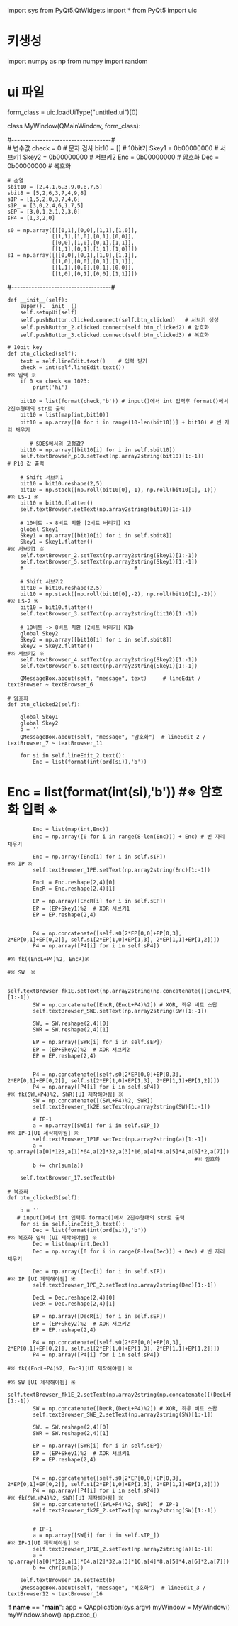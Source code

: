 import sys
from PyQt5.QtWidgets import *
from PyQt5 import uic

# 키생성
import numpy as np
from numpy import random

# ui 파일
form_class = uic.loadUiType("untitled.ui")[0]

class MyWindow(QMainWindow, form_class):
    
#-----------------------------------#  
    # 변수값
    check = 0               # 문자 검사
    bit10 = []              # 10bit키
    Skey1 = 0b00000000      # 서브키1
    Skey2 = 0b00000000      # 서브키2
    Enc = 0b00000000        # 암호화
    Dec = 0b00000000        # 복호화

    # 순열
    sbit10 = [2,4,1,6,3,9,0,8,7,5]  
    sbit8 = [5,2,6,3,7,4,9,8]
    sIP = [1,5,2,0,3,7,4,6]
    sIP_ = [3,0,2,4,6,1,7,5]
    sEP = [3,0,1,2,1,2,3,0]
    sP4 = [1,3,2,0]

    s0 = np.array([[[0,1],[0,0],[1,1],[1,0]],
                  [[1,1],[1,0],[0,1],[0,0]],
                  [[0,0],[1,0],[0,1],[1,1]],
                  [[1,1],[0,1],[1,1],[1,0]]])
    s1 = np.array([[[0,0],[0,1],[1,0],[1,1]],
                  [[1,0],[0,0],[0,1],[1,1]],
                  [[1,1],[0,0],[0,1],[0,0]],
                  [[1,0],[0,1],[0,0],[1,1]]])
#-----------------------------------#
    
    def __init__(self):
        super().__init__()
        self.setupUi(self)
        self.pushButton.clicked.connect(self.btn_clicked)   # 서브키 생성
        self.pushButton_2.clicked.connect(self.btn_clicked2) # 암호화
        self.pushButton_3.clicked.connect(self.btn_clicked3) # 복호화
        
    # 10bit key    
    def btn_clicked(self):
        text = self.lineEdit.text()    # 입력 받기
        check = int(self.lineEdit.text())                                      #※ 입력 ※
        if 0 <= check <= 1023:
            print('hi')

        bit10 = list(format(check,'b')) # input()에서 int 입력후 format()에서 2진수형태의 str로 출력
        bit10 = list(map(int,bit10))
        bit10 = np.array([0 for i in range(10-len(bit10))] + bit10) # 빈 자리 채우기

           # SDES에서의 고정값?
        bit10 = np.array([bit10[i] for i in self.sbit10])                                 
        self.textBrowser_p10.setText(np.array2string(bit10)[1:-1])              # P10 값 출력
        
        # Shift 서브키1
        bit10 = bit10.reshape(2,5) 
        bit10 = np.stack([np.roll(bit10[0],-1), np.roll(bit10[1],-1)])         #※ LS-1 ※
        bit10 = bit10.flatten()
        self.textBrowser.setText(np.array2string(bit10)[1:-1]) 

        # 10비트 -> 8비트 치환 [2비트 버리기] K1
        global Skey1
        Skey1 = np.array([bit10[i] for i in self.sbit8])
        Skey1 = Skey1.flatten()                                                #※ 서브키1 ※
        self.textBrowser_2.setText(np.array2string(Skey1)[1:-1]) 
        self.textBrowser_5.setText(np.array2string(Skey1)[1:-1]) 
        #-----------------------------------#

        # Shift 서브키2
        bit10 = bit10.reshape(2,5)
        bit10 = np.stack([np.roll(bit10[0],-2), np.roll(bit10[1],-2)])         #※ LS-2 ※
        bit10 = bit10.flatten()
        self.textBrowser_3.setText(np.array2string(bit10)[1:-1]) 

        # 10비트 -> 8비트 치환 [2비트 버리기] K1b
        global Skey2
        Skey2 = np.array([bit10[i] for i in self.sbit8])
        Skey2 = Skey2.flatten()                                                #※ 서브키2 ※
        self.textBrowser_4.setText(np.array2string(Skey2)[1:-1]) 
        self.textBrowser_6.setText(np.array2string(Skey1)[1:-1]) 

        QMessageBox.about(self, "message", text)     # lineEdit / textBrowser ~ textBrowser_6
    
    # 암호화
    def btn_clicked2(self):
        
        global Skey1
        global Skey2
        b = ''
        QMessageBox.about(self, "message", "암호화")  # lineEdit_2 / textBrowser_7 ~ textBrowser_11
        
        for si in self.lineEdit_2.text():
            Enc = list(format(int(ord(si)),'b'))
#             Enc = list(format(int(si),'b'))                      #※ 암호화 입력 ※
            Enc = list(map(int,Enc))
            Enc = np.array([0 for i in range(8-len(Enc))] + Enc) # 빈 자리 채우기

            Enc = np.array([Enc[i] for i in self.sIP])                               #※ IP ※
            self.textBrowser_IPE.setText(np.array2string(Enc)[1:-1]) 

            EncL = Enc.reshape(2,4)[0]
            EncR = Enc.reshape(2,4)[1]

            EP = np.array([EncR[i] for i in self.sEP])
            EP = (EP+Skey1)%2  # XOR 서브키1
            EP = EP.reshape(2,4)


            P4 = np.concatenate([self.s0[2*EP[0,0]+EP[0,3], 2*EP[0,1]+EP[0,2]], self.s1[2*EP[1,0]+EP[1,3], 2*EP[1,1]+EP[1,2]]])
            P4 = np.array([P4[i] for i in self.sP4])
                                                                                      #※ fk((EncL+P4)%2, EncR)※
                                                                                      #※ SW  ※

            self.textBrowser_fk1E.setText(np.array2string(np.concatenate([(EncL+P4)%2,EncR]))[1:-1]) 
            SW = np.concatenate([EncR,(EncL+P4)%2]) # XOR, 좌우 비트 스왑
            self.textBrowser_SWE.setText(np.array2string(SW)[1:-1]) 

            SWL = SW.reshape(2,4)[0]
            SWR = SW.reshape(2,4)[1]

            EP = np.array([SWR[i] for i in self.sEP])
            EP = (EP+Skey2)%2  # XOR 서브키2
            EP = EP.reshape(2,4)


            P4 = np.concatenate([self.s0[2*EP[0,0]+EP[0,3], 2*EP[0,1]+EP[0,2]], self.s1[2*EP[1,0]+EP[1,3], 2*EP[1,1]+EP[1,2]]])
            P4 = np.array([P4[i] for i in self.sP4])                                      #※ fk(SWL+P4)%2, SWR)[UI 제작해야됨] ※
            SW = np.concatenate([(SWL+P4)%2, SWR])    
            self.textBrowser_fk2E.setText(np.array2string(SW)[1:-1]) 

            # IP-1
            a = np.array([SW[i] for i in self.sIP_])                                      #※ IP-1[UI 제작해야됨] ※
            self.textBrowser_IP1E.setText(np.array2string(a)[1:-1]) 
            a = np.array([a[0]*128,a[1]*64,a[2]*32,a[3]*16,a[4]*8,a[5]*4,a[6]*2,a[7]])
                                                               #※ 암호화
            b += chr(sum(a))
            
        self.textBrowser_17.setText(b) 
    
    # 복호화
    def btn_clicked3(self):
        
        b = ''
       # input()에서 int 입력후 format()에서 2진수형태의 str로 출력
        for si in self.lineEdit_3.text():
            Dec = list(format(int(ord(si)),'b'))                                    #※ 복호화 입력 [UI 제작해야됨] ※
            Dec = list(map(int,Dec))
            Dec = np.array([0 for i in range(8-len(Dec))] + Dec) # 빈 자리 채우기

            Dec = np.array([Dec[i] for i in self.sIP])                                    #※ IP [UI 제작해야됨] ※
            self.textBrowser_IPE_2.setText(np.array2string(Dec)[1:-1]) 

            DecL = Dec.reshape(2,4)[0]
            DecR = Dec.reshape(2,4)[1]

            EP = np.array([DecR[i] for i in self.sEP])
            EP = (EP+Skey2)%2  # XOR 서브키2
            EP = EP.reshape(2,4)

            P4 = np.concatenate([self.s0[2*EP[0,0]+EP[0,3], 2*EP[0,1]+EP[0,2]], self.s1[2*EP[1,0]+EP[1,3], 2*EP[1,1]+EP[1,2]]])
            P4 = np.array([P4[i] for i in self.sP4])
                                                                                      #※ fk((EncL+P4)%2, EncR)[UI 제작해야됨] ※
                                                                                      #※ SW [UI 제작해야됨] ※
            self.textBrowser_fk1E_2.setText(np.array2string(np.concatenate([(DecL+P4)%2,DecR]))[1:-1]) 
            SW = np.concatenate([DecR,(DecL+P4)%2]) # XOR, 좌우 비트 스왑
            self.textBrowser_SWE_2.setText(np.array2string(SW)[1:-1]) 

            SWL = SW.reshape(2,4)[0]
            SWR = SW.reshape(2,4)[1]

            EP = np.array([SWR[i] for i in self.sEP])
            EP = (EP+Skey1)%2  # XOR 서브키1
            EP = EP.reshape(2,4)


            P4 = np.concatenate([self.s0[2*EP[0,0]+EP[0,3], 2*EP[0,1]+EP[0,2]], self.s1[2*EP[1,0]+EP[1,3], 2*EP[1,1]+EP[1,2]]])
            P4 = np.array([P4[i] for i in self.sP4])                                      #※ fk(SWL+P4)%2, SWR)[UI 제작해야됨] ※
            SW = np.concatenate([(SWL+P4)%2, SWR])  # IP-1
            self.textBrowser_fk2E_2.setText(np.array2string(SW)[1:-1])


            # IP-1
            a = np.array([SW[i] for i in self.sIP_])                                      #※ IP-1[UI 제작해야됨] ※
            self.textBrowser_IP1E_2.setText(np.array2string(a)[1:-1]) 
            a = np.array([a[0]*128,a[1]*64,a[2]*32,a[3]*16,a[4]*8,a[5]*4,a[6]*2,a[7]])
            b += chr(sum(a))
            
        self.textBrowser_16.setText(b)          
        QMessageBox.about(self, "message", "복호화")  # lineEdit_3 / textBrowser12 ~ textBrowser_16

if __name__ == "__main__":
    app = QApplication(sys.argv)
    myWindow = MyWindow()
    myWindow.show()
    app.exec_()
